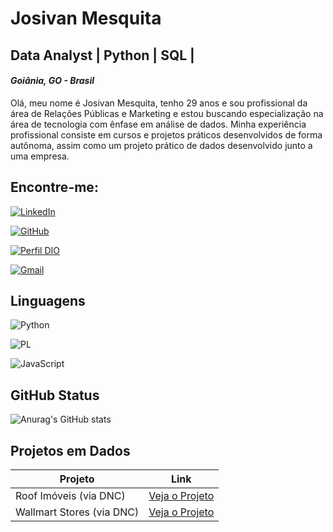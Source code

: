# Josivan Mesquita

## Data Analyst | Python | SQL |
#### _Goiânia, GO - Brasil_

Olá, meu nome é Josivan Mesquita, tenho 29 anos e sou profissional da área de Relações Públicas e Marketing e estou buscando especialização na área de tecnologia com ênfase em análise de dados. Minha experiência profissional consiste em cursos e projetos práticos desenvolvidos de forma autônoma, assim como um projeto prático de dados desenvolvido junto a uma empresa.

## Encontre-me:
[![LinkedIn](https://img.shields.io/badge/LinkedIn-0077B5?style=for-the-badge&logo=linkedin&logoColor=white)](https://www.linkedin.com/in/josivan-mesquita/)

[![GitHub](https://img.shields.io/badge/GitHub-100000?style=for-the-badge&logo=github&logoColor=white)](https://github.com/jo-mexquita)

[![Perfil DIO](https://img.shields.io/badge/-Meu%20Perfil%20na%20DIO-30A3DC?style=for-the-badge)](https://www.dio.me/users/jo_mesquita20)

[![Gmail](https://img.shields.io/badge/Gmail-333333?style=for-the-badge&logo=gmail&logoColor=red)](mailto:jo.mesquita20@gmail.com)

## Linguagens
![Python](https://img.shields.io/badge/python-3670A0?style=for-the-badge&logo=python&logoColor=ffdd54)

![PL](https://img.shields.io/badge/PL%2FSQL-FFFFFF?style=for-the-badge&logo=oracle&logoColor=FF0000&labelColor=FFFFFF&color=FF0000)

![JavaScript](https://img.shields.io/badge/JavaScript-F7DF1E?style=for-the-badge&logo=javascript&logoColor=black)

## GitHub Status
![Anurag's GitHub stats](https://github-readme-stats.vercel.app/api?username=jo-mexquita&theme=dark&show_icons=true)

## Projetos em Dados

| Projeto   | Link |
| -------- | ------- |
| Roof Imóveis (via DNC)  | [Veja o Projeto](https://drive.google.com/file/d/1pYJUPM-jG5JEbdfCb0uE1U_EDUJYEzSj/view?usp=sharing)    |
| Wallmart Stores (via DNC) | [Veja o Projeto](https://drive.google.com/file/d/1I049YaxZaJJzFZQrCD46qRRyC9_IbuP2/view?usp=sharing)   |


